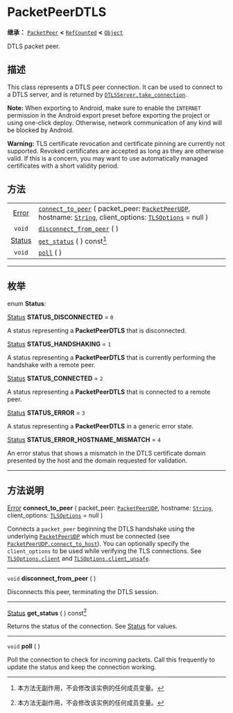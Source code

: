 <!-- ⚠ 请勿编辑本文件 ⚠ -->
<!-- 本文档使用脚本从 WeDot 引擎源码仓库生成。 -->
<!-- 生成脚本：https://github.com/WeDot-Engine/WeDot/tree/4.3/doc/tools/make_md.py； -->
<!-- 原文件：https://github.com/WeDot-Engine/WeDot/tree/4.3/doc/classes/PacketPeerDTLS.xml。 -->

<div id="_class_packetpeerdtls"></div>

# PacketPeerDTLS

**继承：** [`PacketPeer`](class_packetpeer.md) **<** [`RefCounted`](class_refcounted.md) **<** [`Object`](class_object.md)

DTLS packet peer.

## 描述

This class represents a DTLS peer connection. It can be used to connect to a DTLS server, and is returned by [`DTLSServer.take_connection`](class_dtlsserver.md#class_dtlsserver_method_take_connection).

 **Note:** When exporting to Android, make sure to enable the `INTERNET` permission in the Android export preset before exporting the project or using one-click deploy. Otherwise, network communication of any kind will be blocked by Android.

 **Warning:** TLS certificate revocation and certificate pinning are currently not supported. Revoked certificates are accepted as long as they are otherwise valid. If this is a concern, you may want to use automatically managed certificates with a short validity period.

## 方法

|||
|:-:|:--|
| [Error](#enum_@globalscope_error)     | [`connect_to_peer`](class_packetpeerdtls.md#class_packetpeerdtls_method_connect_to_peer) ( packet_peer: [`PacketPeerUDP`](class_packetpeerudp.md), hostname: [`String`](class_string.md), client_options: [`TLSOptions`](class_tlsoptions.md) = null ) |
| `void`                                | [`disconnect_from_peer`](class_packetpeerdtls.md#class_packetpeerdtls_method_disconnect_from_peer) ( )                                                                                                                                                 |
| [Status](#enum_packetpeerdtls_status) | [`get_status`](class_packetpeerdtls.md#class_packetpeerdtls_method_get_status) ( ) const[^const]                                                                                                                                                       |
| `void`                                | [`poll`](class_packetpeerdtls.md#class_packetpeerdtls_method_poll) ( )                                                                                                                                                                                 |

<!-- rst-class:: classref-section-separator -->

---

## 枚举

<div id="_class_enum_packetpeerdtls_status"></div>

enum **Status**: <div id="enum_packetpeerdtls_status"></div>

<div id="_class_packetpeerdtls_constant_status_disconnected"></div>

[Status](#enum_packetpeerdtls_status) **STATUS_DISCONNECTED** = ``0``

A status representing a **PacketPeerDTLS** that is disconnected.

<div id="_class_packetpeerdtls_constant_status_handshaking"></div>

[Status](#enum_packetpeerdtls_status) **STATUS_HANDSHAKING** = ``1``

A status representing a **PacketPeerDTLS** that is currently performing the handshake with a remote peer.

<div id="_class_packetpeerdtls_constant_status_connected"></div>

[Status](#enum_packetpeerdtls_status) **STATUS_CONNECTED** = ``2``

A status representing a **PacketPeerDTLS** that is connected to a remote peer.

<div id="_class_packetpeerdtls_constant_status_error"></div>

[Status](#enum_packetpeerdtls_status) **STATUS_ERROR** = ``3``

A status representing a **PacketPeerDTLS** in a generic error state.

<div id="_class_packetpeerdtls_constant_status_error_hostname_mismatch"></div>

[Status](#enum_packetpeerdtls_status) **STATUS_ERROR_HOSTNAME_MISMATCH** = ``4``

An error status that shows a mismatch in the DTLS certificate domain presented by the host and the domain requested for validation.

<!-- rst-class:: classref-section-separator -->

---

## 方法说明

<div id="_class_packetpeerdtls_method_connect_to_peer"></div>

[Error](#enum_@globalscope_error) **connect_to_peer** ( packet_peer: [`PacketPeerUDP`](class_packetpeerudp.md), hostname: [`String`](class_string.md), client_options: [`TLSOptions`](class_tlsoptions.md) = null )<div id="class_packetpeerdtls_method_connect_to_peer"></div>

Connects a `packet_peer` beginning the DTLS handshake using the underlying [`PacketPeerUDP`](class_packetpeerudp.md) which must be connected (see [`PacketPeerUDP.connect_to_host`](class_packetpeerudp.md#class_packetpeerudp_method_connect_to_host)). You can optionally specify the `client_options` to be used while verifying the TLS connections. See [`TLSOptions.client`](class_tlsoptions.md#class_tlsoptions_method_client) and [`TLSOptions.client_unsafe`](class_tlsoptions.md#class_tlsoptions_method_client_unsafe).

<!-- rst-class:: classref-item-separator -->

---

<div id="_class_packetpeerdtls_method_disconnect_from_peer"></div>

`void` **disconnect_from_peer** ( )<div id="class_packetpeerdtls_method_disconnect_from_peer"></div>

Disconnects this peer, terminating the DTLS session.

<!-- rst-class:: classref-item-separator -->

---

<div id="_class_packetpeerdtls_method_get_status"></div>

[Status](#enum_packetpeerdtls_status) **get_status** ( ) const[^const]<div id="class_packetpeerdtls_method_get_status"></div>

Returns the status of the connection. See [Status](#enum_packetpeerdtls_status) for values.

<!-- rst-class:: classref-item-separator -->

---

<div id="_class_packetpeerdtls_method_poll"></div>

`void` **poll** ( )<div id="class_packetpeerdtls_method_poll"></div>

Poll the connection to check for incoming packets. Call this frequently to update the status and keep the connection working.

[^virtual]: 本方法通常需要用户覆盖才能生效。
[^const]: 本方法无副作用，不会修改该实例的任何成员变量。
[^vararg]: 本方法除了能接受在此处描述的参数外，还能够继续接受任意数量的参数。
[^constructor]: 本方法用于构造某个类型。
[^static]: 调用本方法无需实例，可直接使用类名进行调用。
[^operator]: 本方法描述的是使用本类型作为左操作数的有效运算符。
[^bitfield]: 这个值是由下列位标志构成位掩码的整数。
[^void]: 无返回值。
